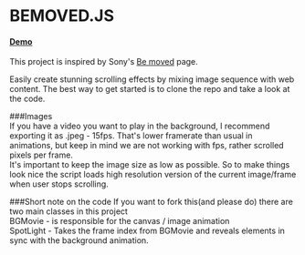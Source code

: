 BEMOVED.JS
========
 
#### [Demo](http://apps.tweecode.com/custom/scrolltest/)
This project is inspired by Sony's [Be moved](http://www.sony.com/be-moved/) page.

Easily create stunning scrolling effects by mixing image sequence with web content. The best way to get started is to clone the repo and take a look at the code.

###Images  
If you have a video you want to play in the background, I recommend exporting it as .jpeg - 15fps. That's lower framerate than usual in animations, but keep in mind we are not working with fps, rather scrolled pixels per frame.  
It's important to keep the image size as low as possible. So to make things look nice the script loads high resolution version of the current image/frame when user stops scrolling.

###Short note on the code
If you want to fork this(and please do) there are two main classes in this project  
BGMovie - is responsible for the canvas / image animation  
SpotLight - Takes the frame index from BGMovie and reveals elements in sync with the background animation.
